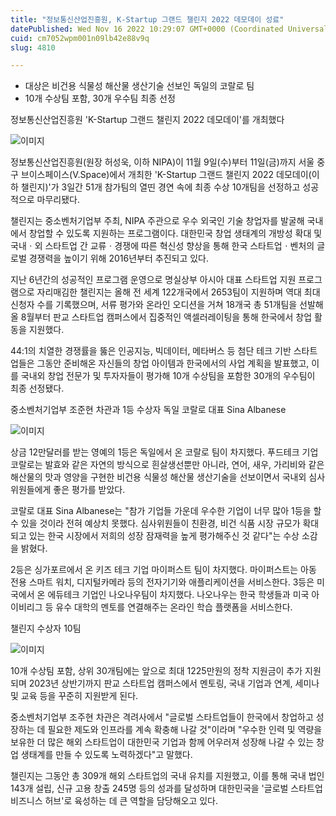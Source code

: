 ```yaml
---
title: "정보통신산업진흥원, K-Startup 그랜드 챌린지 2022 데모데이 성료"
datePublished: Wed Nov 16 2022 10:29:07 GMT+0000 (Coordinated Universal Time)
cuid: cm7052wpm001n09lb42e88v9q
slug: 4810

---
```



- 대상은 비건용 식물성 해산물 생산기술 선보인 독일의 코랄로 팀
- 10개 수상팀 포함, 30개 우수팀 최종 선정

정보통신산업진흥원 'K-Startup 그랜드 챌린지 2022 데모데이'를 개최했다

![이미지](https://cdn.hashnode.com/res/hashnode/image/upload/v1739257615124/bfbf3a8f-7f6e-49ae-8c8a-1fadfd2cf6b5.jpeg)

정보통신산업진흥원(원장 허성욱, 이하 NIPA)이 11월 9일(수)부터 11일(금)까지 서울 중구 브이스페이스(V.Space)에서 개최한 'K-Startup 그랜드 챌린지 2022 데모데이(이하 챌린지)'가 3일간 51개 참가팀의 열띤 경연 속에 최종 수상 10개팀을 선정하고 성공적으로 마무리됐다.

챌린지는 중소벤처기업부 주최, NIPA 주관으로 우수 외국인 기술 창업자를 발굴해 국내에서 창업할 수 있도록 지원하는 프로그램이다. 대한민국 창업 생태계의 개방성 확대 및 국내ㆍ외 스타트업 간 교류ㆍ경쟁에 따른 혁신성 향상을 통해 한국 스타트업ㆍ벤처의 글로벌 경쟁력을 높이기 위해 2016년부터 추진되고 있다.

지난 6년간의 성공적인 프로그램 운영으로 명실상부 아시아 대표 스타트업 지원 프로그램으로 자리매김한 챌린지는 올해 전 세계 122개국에서 2653팀이 지원하며 역대 최대 신청자 수를 기록했으며, 서류 평가와 온라인 오디션을 거쳐 18개국 총 51개팀을 선발해 올 8월부터 판교 스타트업 캠퍼스에서 집중적인 액셀러레이팅을 통해 한국에서 창업 활동을 지원했다.

44:1의 치열한 경쟁률을 뚫은 인공지능, 빅데이터, 메타버스 등 첨단 테크 기반 스타트업들은 그동안 준비해온 자신들의 창업 아이템과 한국에서의 사업 계획을 발표했고, 이를 국내외 창업 전문가 및 투자자들이 평가해 10개 수상팀을 포함한 30개의 우수팀이 최종 선정됐다.

중소벤처기업부 조준현 차관과 1등 수상자 독일 코랄로 대표 Sina Albanese

![이미지](https://cdn.hashnode.com/res/hashnode/image/upload/v1739257617222/6f5b8b6f-71c3-4a92-ba05-216c93cd6734.jpeg)

상금 12만달러를 받는 영예의 1등은 독일에서 온 코랄로 팀이 차지했다. 푸드테크 기업 코랄로는 발효와 같은 자연의 방식으로 흰살생선뿐만 아니라, 연어, 새우, 가리비와 같은 해산물의 맛과 영양을 구현한 비건용 식물성 해산물 생산기술을 선보이면서 국내외 심사위원들에게 좋은 평가를 받았다.

코랄로 대표 Sina Albanese는 "참가 기업들 가운데 우수한 기업이 너무 많아 1등을 할 수 있을 것이라 전혀 예상치 못했다. 심사위원들이 친환경, 비건 식품 시장 규모가 확대되고 있는 한국 시장에서 저희의 성장 잠재력을 높게 평가해주신 것 같다"는 수상 소감을 밝혔다.

2등은 싱가포르에서 온 키즈 테크 기업 마이퍼스트 팀이 차지했다. 마이퍼스트는 아동 전용 스마트 워치, 디지털카메라 등의 전자기기와 애플리케이션을 서비스한다. 3등은 미국에서 온 에듀테크 기업인 나오나우팀이 차지했다. 나오나우는 한국 학생들과 미국 아이비리그 등 유수 대학의 멘토를 연결해주는 온라인 학습 플랫폼을 서비스한다.

챌린지 수상자 10팀

![이미지](https://cdn.hashnode.com/res/hashnode/image/upload/v1739257618976/ecee1401-2fd2-4914-918c-505fca91ccc9.jpeg)

10개 수상팀 포함, 상위 30개팀에는 앞으로 최대 1225만원의 정착 지원금이 추가 지원되며 2023년 상반기까지 판교 스타트업 캠퍼스에서 멘토링, 국내 기업과 연계, 세미나 및 교육 등을 꾸준히 지원받게 된다.

중소벤처기업부 조주현 차관은 격려사에서 "글로벌 스타트업들이 한국에서 창업하고 성장하는 데 필요한 제도와 인프라를 계속 확충해 나갈 것"이라며 "우수한 인력 및 역량을 보유한 더 많은 해외 스타트업이 대한민국 기업과 함께 어우러져 성장해 나갈 수 있는 창업 생태계를 만들 수 있도록 노력하겠다"고 말했다.

챌린지는 그동안 총 309개 해외 스타트업의 국내 유치를 지원했고, 이를 통해 국내 법인 143개 설립, 신규 고용 창출 245명 등의 성과를 달성하며 대한민국을 '글로벌 스타트업 비즈니스 허브'로 육성하는 데 큰 역할을 담당해오고 있다.